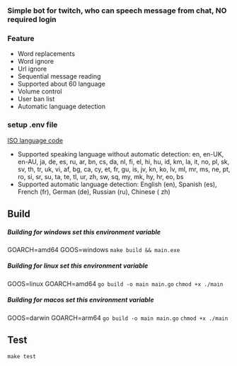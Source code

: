 ### Simple bot for twitch, who can speech message from chat, NO required login

### Feature

- Word replacements
- Word ignore
- Url ignore
- Sequential message reading
- Supported about 60 language
- Volume control
- User ban list
- Automatic language detection

### setup .env file
[ISO language code](https://en.wikipedia.org/wiki/List_of_ISO_639-1_codes)
- Supported speaking language without automatic detection: en, en-UK, en-AU, ja, de, es, ru, ar, bn, cs, da, nl, fi, el,
  hi, hu, id, km, la, it, no, pl, sk, sv, th, tr, uk, vi, af, bg, ca, cy, et, fr, gu, is, jv, kn, ko, lv, ml, mr, ms,
  ne, pt, ro, si, sr, su, ta, te, tl, ur, zh, sw, sq, my, mk, hy, hr, eo, bs
- Supported automatic language detection: English (en), Spanish (es), French (fr), German (de), Russian (ru), Chinese (
  zh)

## Build

##### Building for windows set this environment variable

GOARCH=amd64 GOOS=windows
```make build && main.exe```

##### Building for linux set this environment variable

GOOS=linux GOARCH=amd64
```go build -o main main.go```
```chmod +x ./main```

##### Building for macos set this environment variable

GOOS=darwin GOARCH=arm64
```go build -o main main.go```
```chmod +x ./main```

## Test

```make test```